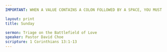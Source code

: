 ```yaml
---
IMPORTANT: WHEN A VALUE CONTAINS A COLON FOLLOWED BY A SPACE, YOU MUST USE &#58;

layout: print
title: Sunday

sermon: Triage on the Battlefield of Love
speaker: Pastor David Choe
scripture: 1 Corinthians 13:1-13
---
```

